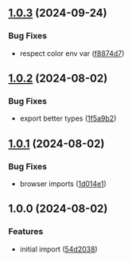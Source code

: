 ## [1.0.3](https://github.com/achingbrain/weald/compare/v1.0.2...v1.0.3) (2024-09-24)

### Bug Fixes

* respect color env var ([f8874d7](https://github.com/achingbrain/weald/commit/f8874d735deb81d86de3445b9bd80be7f1c51830))

## [1.0.2](https://github.com/achingbrain/weald/compare/v1.0.1...v1.0.2) (2024-08-02)

### Bug Fixes

* export better types ([1f5a9b2](https://github.com/achingbrain/weald/commit/1f5a9b2d2801245ead207ca107d92c8a3bc6b4bf))

## [1.0.1](https://github.com/achingbrain/weald/compare/v1.0.0...v1.0.1) (2024-08-02)

### Bug Fixes

* browser imports ([1d014e1](https://github.com/achingbrain/weald/commit/1d014e1bb7c52d7d0c55672e9d5973f176a40f3f))

## 1.0.0 (2024-08-02)

### Features

* initial import ([54d2038](https://github.com/achingbrain/weald/commit/54d2038070316379259285d0b2a0aa37d3a2cc20))
